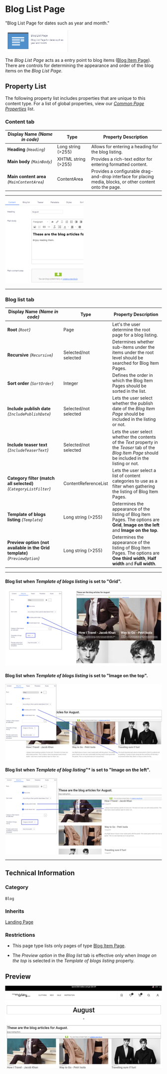 # Blog List Page
"Blog List Page for dates such as year and month."

<img src="../Screenshots/Blog%20List%20Page%20-%20icon.png?raw=true" alt="Blog List Page icon" width="40%" />

The *Blog List Page* acts as a entry point to blog items ([Blog Item Page](./Blog%20Item%20Page.md)). There are controls for determining the appearance and order of the blog items on the *Blog List Page*.

## Property List
The following property list includes properties that are unique to this content type. For a list of global properties, view our [*Common Page Properties*](./Common%20Page%20Properties.md) list.

### Content tab

Display Name *(Name in code)* | Type | Property Description
--------------|------|---------------
**Heading** *(`Heading`)* | Long string (>255) | Allows for entering a heading for the blog listing.
**Main body** *(`MainBody`)* | XHTML string (>255) | Provides a rich-text editor for entering formatted content.
**Main content area** *(`MainContentArea`)* | ContentArea | Provides a configurable drag-and-drop interface for placing media, blocks, or other content onto the page.

** **
<img src="../Screenshots/Blog%20List%20Page%20-%20Content%20tab.png?raw=true" alt="Content tab of the Blog List Page in All-properties view" width="50%"/>

---


### Blog list tab

Display Name *(Name in code)* | Type | Property Description
--------------|------|---------------
**Root** *(`Root`)* | Page | Let's the user determine the root page for a blog listing.
**Recursive** *(`Recursive`)* | Selected/not selected | Determines whether sub-items under the items under the root level should be searched for Blog Item Pages.
**Sort order** *(`SortOrder`)* | Integer | Defines the order in which the Blog Item Pages should be sorted in the list.
**Include publish date** *(`IncludePublishDate`)* | Selected/not selected | Lets the user select whether the publish date of the *Blog Item Page* should be included in the listing or not.
**Include teaser text** *(`IncludeTeaserText`)* | Selected/not selected | Lets the user select whether the contents of the *Text* property in the *Teaser* tab of the *Blog Item Page* should be included in the listing or not.
**Category filter (match all selected)** *(`CategoryListFilter`)* | ContentReferenceList | Lets the user select a list of content categories to use as a filter when gathering the listing of Blog Item Pages.
**Template of blogs listing** *(`Template`)* | Long string (>255) | Determines the appearance of the listing of Blog Item Pages. The options are **Grid**, **Image on the left** and **Image on the top**.
**Preview option (not available in the Grid template)** *(`PreviewOption`)* | Long string (>255) | Determines the appearance of the listing of Blog Item Pages. The options are **One third width**, **Half width** and **Full width**.


** **

#### Blog list when *Template of blogs listing* is set to "Grid".

<img src="../Screenshots/Blog%20List%20Page%20-%20Blog%20list%20tab%20-%20Grid.png?raw=true" alt="Blog list tab of the Blog List Page in All-properties view -- Grid" width="100%"/>

#### Blog list when *Template of blogs listing* is set to "Image on the top".

<img src="../Screenshots/Blog%20List%20Page%20-%20Blog%20list%20tab%20-%20ImageOnTheTop.png?raw=true" alt="Blog list tab of the Blog List Page in All-properties view -- Image on the top" width="100%"/>

#### Blog list when *Template of blog listing*"* is set to "Image on the left".

<img src="../Screenshots/Blog%20List%20Page%20-%20Blog%20list%20tab%20-%20ImageOnTheLeft.png?raw=true" alt="Blog list tab of the Blog List Page in All-properties view -- Image on the left" width="100%"/>

---



## Technical Information

### Category
`Blog`

### Inherits
[Landing Page](#)

### Restrictions
* This page type lists only pages of type [Blog Item Page](./Blog%20Item%20Page.md).

* The *Preview option* in the *Blog list* tab is effective only when *Image on the top* is selected in the *Template of blogs listing* property.

## Preview
<img src="../Screenshots/Blog%20List%20Page%20-%20OPE.png?raw=true" alt="Preview of the Blog List Page" width="100%"/>
